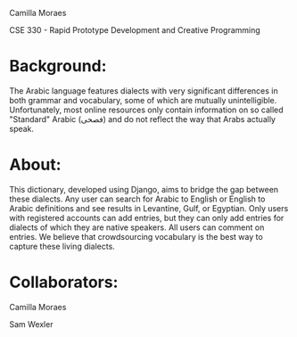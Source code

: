 Camilla Moraes

CSE 330 - Rapid Prototype Development and Creative Programming

# Background: #
The Arabic language features dialects with very significant differences in both grammar
and vocabulary, some of which are mutually unintelligible. Unfortunately, most online
resources only contain information on so called "Standard" Arabic (فصحى) and do not reflect
the way that Arabs actually speak.

# About: #
This dictionary, developed using Django, aims to bridge the gap between these dialects. Any user can search for Arabic to English or English to Arabic definitions and see results in Levantine, Gulf, or Egyptian. Only users with registered accounts can add entries, but they can only add entries for dialects of which they are native speakers. All users can comment on entries. We believe that crowdsourcing vocabulary is the best way to capture these living dialects.

# Collaborators: #
Camilla Moraes

Sam Wexler
